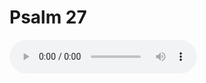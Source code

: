 # Psalm 27

<audio controls>
  <source src="https://openbible.com/audio/hays/BSB_19_Psa_027_H.mp3" type="audio/mp3" />
  <a href="https://openbible.com/audio/hays/BSB_19_Psa_027_H.mp3" download="https://openbible.com/audio/hays/BSB_19_Psa_027_H.mp3">Download MP3 audio</a>.
</audio>

<!--@include: @/bible/translations/bsb/19_psa/verses/027.md-->